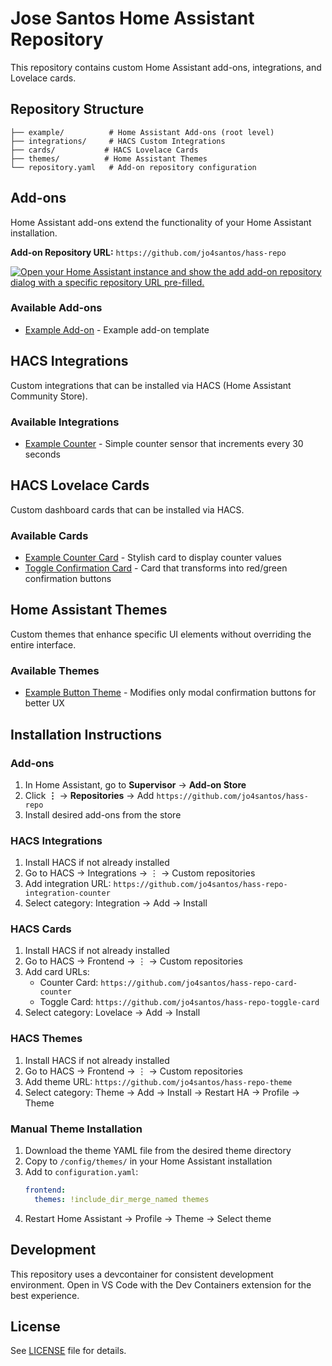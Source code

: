 # Jose Santos Home Assistant Repository

This repository contains custom Home Assistant add-ons, integrations, and Lovelace cards.

## Repository Structure

```
├── example/          # Home Assistant Add-ons (root level)
├── integrations/     # HACS Custom Integrations  
├── cards/           # HACS Lovelace Cards
├── themes/          # Home Assistant Themes
└── repository.yaml   # Add-on repository configuration
```

## Add-ons

Home Assistant add-ons extend the functionality of your Home Assistant installation.

**Add-on Repository URL:** `https://github.com/jo4santos/hass-repo`

[![Open your Home Assistant instance and show the add add-on repository dialog with a specific repository URL pre-filled.](https://my.home-assistant.io/badges/supervisor_add_addon_repository.svg)](https://my.home-assistant.io/redirect/supervisor_add_addon_repository/?repository_url=https%3A%2F%2Fgithub.com%2Fjo4santos%2Fhass-repo)

### Available Add-ons

- [Example Add-on](./example) - Example add-on template

## HACS Integrations

Custom integrations that can be installed via HACS (Home Assistant Community Store).

### Available Integrations

- [Example Counter](./integrations/example_counter) - Simple counter sensor that increments every 30 seconds

## HACS Lovelace Cards

Custom dashboard cards that can be installed via HACS.

### Available Cards

- [Example Counter Card](./cards/example_counter_card) - Stylish card to display counter values
- [Toggle Confirmation Card](./cards/toggle_confirmation_card) - Card that transforms into red/green confirmation buttons

## Home Assistant Themes

Custom themes that enhance specific UI elements without overriding the entire interface.

### Available Themes

- [Example Button Theme](./themes/example_button_theme) - Modifies only modal confirmation buttons for better UX

## Installation Instructions

### Add-ons
1. In Home Assistant, go to **Supervisor** → **Add-on Store**
2. Click **⋮** → **Repositories** → Add `https://github.com/jo4santos/hass-repo`
3. Install desired add-ons from the store

### HACS Integrations
1. Install HACS if not already installed
2. Go to HACS → Integrations → ⋮ → Custom repositories
3. Add integration URL: `https://github.com/jo4santos/hass-repo-integration-counter`
4. Select category: Integration → Add → Install

### HACS Cards
1. Install HACS if not already installed  
2. Go to HACS → Frontend → ⋮ → Custom repositories
3. Add card URLs:
   - Counter Card: `https://github.com/jo4santos/hass-repo-card-counter`
   - Toggle Card: `https://github.com/jo4santos/hass-repo-toggle-card`
4. Select category: Lovelace → Add → Install

### HACS Themes
1. Install HACS if not already installed
2. Go to HACS → Frontend → ⋮ → Custom repositories
3. Add theme URL: `https://github.com/jo4santos/hass-repo-theme`
4. Select category: Theme → Add → Install → Restart HA → Profile → Theme

### Manual Theme Installation
1. Download the theme YAML file from the desired theme directory
2. Copy to `/config/themes/` in your Home Assistant installation
3. Add to `configuration.yaml`: 
   ```yaml
   frontend:
     themes: !include_dir_merge_named themes
   ```
4. Restart Home Assistant → Profile → Theme → Select theme

## Development

This repository uses a devcontainer for consistent development environment. Open in VS Code with the Dev Containers extension for the best experience.

## License

See [LICENSE](LICENSE) file for details.